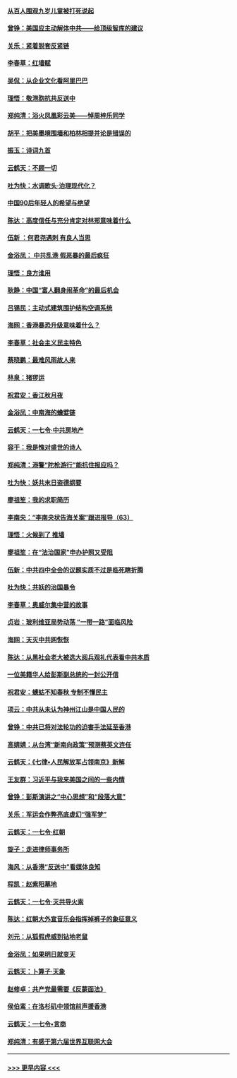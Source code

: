 #### [从百人围观九岁儿童被打死说起](../pages/nsc993/n11651030.md?t=11131022) 
#### [曾铮：美国应主动解体中共——给顶级智库的建议](../pages/nsc993/n11649888.md?t=11131022) 
#### [关乐：紧着脱套反紧链](../pages/nsc993/n11649069.md?t=11131022) 
#### [李春草：红墙赋](../pages/nsc993/n11646389.md?t=11131022) 
#### [吴侃：从企业文化看阿里巴巴](../pages/nsc993/n11645476.md?t=11131022) 
#### [理悟：敬港胞抗共反送中](../pages/nsc993/n11645466.md?t=11131022) 
#### [郑纯清：浴火凤凰彩云美——悼周梓乐同学](../pages/nsc993/n11645155.md?t=11131022) 
#### [胡平：把美墨境围墙和柏林相提并论是错误的](../pages/nsc993/n11645134.md?t=11131022) 
#### [振玉：诗词九首](../pages/nsc993/n11644081.md?t=11131022) 
#### [云鹤天：不顾一切](../pages/nsc993/n11643508.md?t=11131022) 
#### [吐为快：水调歌头·治理现代化？](../pages/nsc993/n11643485.md?t=11131022) 
#### [中国90后年轻人的希望与绝望](../pages/nsc993/n11642317.md?t=11131022) 
#### [陈达：高度信任与充分肯定对林郑意味着什么](../pages/nsc993/n11641441.md?t=11131022) 
#### [伍新 ：何君尧遇刺 有良人当思](../pages/nsc993/n11641503.md?t=11131022) 
#### [金浴凤： 中共乱港  假恶暴的最后疯狂](../pages/nsc993/n11641495.md?t=11131022) 
#### [理悟：良方谁用](../pages/nsc993/n11641463.md?t=11131022) 
#### [耿静：中国“富人翻身闹革命”的最后机会](../pages/nsc993/n11640655.md?t=11131022) 
#### [吕锡民：主动式建筑围护结构空调系统](../pages/nsc993/n11640168.md?t=11131022) 
#### [海网：香港暴恐升级意味着什么？](../pages/nsc993/n11635904.md?t=11131022) 
#### [李春草：社会主义民主特色](../pages/nsc993/n11634657.md?t=11131022) 
#### [蔡晓鹏：最难风雨故人来](../pages/nsc993/n11633145.md?t=11131022) 
#### [林泉：猪猡运](../pages/nsc993/n11631469.md?t=11131022) 
#### [祝君安：香江秋月夜](../pages/nsc993/n11631440.md?t=11131022) 
#### [金浴凤：中南海的蟾嬖链](../pages/nsc993/n11631290.md?t=11131022) 
#### [云鹤天：一七令·中共房地产](../pages/nsc993/n11630084.md?t=11131022) 
#### [容干：我是愧对盛世的诗人](../pages/nsc993/n11630059.md?t=11131022) 
#### [郑纯清：港警“陀枪游行”能抗住报应吗？](../pages/nsc993/n11629999.md?t=11131022) 
#### [吐为快：妖共末日盗德纲要](../pages/nsc993/n11628610.md?t=11131022) 
#### [廖祖笙：我的求职简历](../pages/nsc993/n11628492.md?t=11131022) 
#### [李南央：“李南央状告海关案”跟进报导（63）](../pages/nsc993/n11627039.md?t=11131022) 
#### [理悟：火候到了 推墙](../pages/nsc993/n11626917.md?t=11131022) 
#### [廖祖笙：在“法治国家”申办护照又受阻](../pages/nsc993/n11626500.md?t=11131022) 
#### [伍新：中共四中全会的议题实质不过是临死瞎折腾](../pages/nsc993/n11621774.md?t=11131022) 
#### [吐为快：共妖的治国暴令](../pages/nsc993/n11621401.md?t=11131022) 
#### [李春草：奥威尔集中营的故事](../pages/nsc993/n11621373.md?t=11131022) 
#### [贞岩：玻利维亚局势动荡 “一带一路”面临风险](../pages/nsc993/n11619480.md?t=11131022) 
#### [海网：天灭中共网恢恢](../pages/nsc993/n11618261.md?t=11131022) 
#### [陈达：从黑社会老大被选大阅兵观礼代表看中共本质](../pages/nsc993/n11618229.md?t=11131022) 
#### [一位美籍华人给彭斯副总统的一封公开信](../pages/nsc993/n11616906.md?t=11131022) 
#### [祝君安：蟪蛄不知春秋  专制不懂民主](../pages/nsc993/n11616882.md?t=11131022) 
#### [项云：中共从未认为神州江山是中国人民的](../pages/nsc993/n11616763.md?t=11131022) 
#### [曾铮：中共已将对法轮功的迫害手法延至香港](../pages/nsc993/n11616561.md?t=11131022) 
#### [高婧婧：从台湾“新南向政策”预测蔡英文连任](../pages/nsc993/n11616518.md?t=11131022) 
#### [云鹤天：《七律▪人民解放军占领南京》新解](../pages/nsc993/n11616490.md?t=11131022) 
#### [王友群：习近平与我来美国之间的一些内情](../pages/nsc993/n11615052.md?t=11131022) 
#### [曾铮：彭斯演讲之“中心思想”和“段落大意”](../pages/nsc993/n11615020.md?t=11131022) 
#### [关乐：军运会作弊亮底虚幻“强军梦”](../pages/nsc993/n11615008.md?t=11131022) 
#### [云鹤天：一七令‧红朝](../pages/nsc993/n11615000.md?t=11131022) 
#### [旋子：走进律师事务所](../pages/nsc993/n11614894.md?t=11131022) 
#### [海风：从香港“反送中”看媒体良知](../pages/nsc993/n11614480.md?t=11131022) 
#### [程凯：赵紫阳墓地](../pages/nsc993/n11614464.md?t=11131022) 
#### [云鹤天：一七令‧灭共导火索](../pages/nsc993/n11613471.md?t=11131022) 
#### [陈达：红朝大外宣音乐会指挥掉裤子的象征意义](../pages/nsc993/n11613456.md?t=11131022) 
#### [刘元：从狐假虎威到钻地老鼠](../pages/nsc993/n11612832.md?t=11131022) 
#### [金浴凤：如果明日就变天](../pages/nsc993/n11611135.md?t=11131022) 
#### [云鹤天：卜算子‧天象](../pages/nsc993/n11609023.md?t=11131022) 
#### [赵修卓：共产党最需要《反蒙面法》](../pages/nsc993/n11608006.md?t=11131022) 
#### [侯伯鸾：在洛杉矶中领馆前声援香港](../pages/nsc993/n11607802.md?t=11131022) 
#### [云鹤天：一七令•言商](../pages/nsc993/n11606248.md?t=11131022) 
#### [郑纯清：有感于第六届世界互联网大会](../pages/nsc993/n11604718.md?t=11131022) 

----
#### [ >>> 更早内容 <<< ](../indexes/nsc993-earlier.md)
